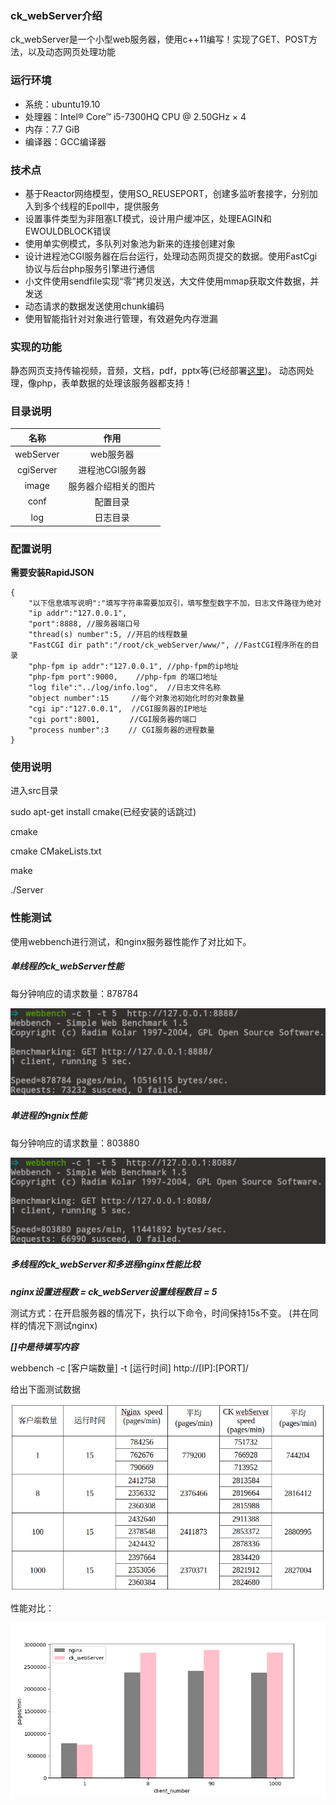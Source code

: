 ### ck_webServer介绍

ck_webServer是一个小型web服务器，使用c++11编写！实现了GET、POST方法，以及动态网页处理功能

### 运行环境

- 系统：ubuntu19.10
- 处理器：Intel® Core™ i5-7300HQ CPU @ 2.50GHz × 4
- 内存：7.7 GiB
- 编译器：GCC编译器

### 技术点

- 基于Reactor网络模型，使用SO_REUSEPORT，创建多监听套接字，分别加入到多个线程的Epoll中，提供服务
- 设置事件类型为非阻塞LT模式，设计用户缓冲区，处理EAGIN和EWOULDBLOCK错误
- 使用单实例模式，多队列对象池为新来的连接创建对象
- 设计进程池CGI服务器在后台运行，处理动态网页提交的数据。使用FastCgi协议与后台php服务引擎进行通信
- 小文件使用sendfile实现“零”拷贝发送，大文件使用mmap获取文件数据，并发送
- 动态请求的数据发送使用chunk编码
- 使用智能指针对对象进行管理，有效避免内存泄漏

### 实现的功能

静态网页支持传输视频，音频，文档，pdf，pptx等(已经部署[这里](http://changke.fun:3065/))。
动态网处理，像php，表单数据的处理该服务器都支持！

### 目录说明

|名称|作用|
|:---:|:---:|
|webServer|web服务器|
|cgiServer|进程池CGI服务器|
|image|服务器介绍相关的图片|
|conf|配置目录|
|log|日志目录|

### 配置说明

**需要安装RapidJSON**

```
{
    "以下信息填写说明":"填写字符串需要加双引，填写整型数字不加，日志文件路径为绝对
    "ip addr":"127.0.0.1",
    "port":8888, //服务器端口号
    "thread(s) number":5, //开启的线程数量
    "FastCGI dir path":"/root/ck_webServer/www/", //FastCGI程序所在的目录
    "php-fpm ip addr":"127.0.0.1", //php-fpm的ip地址
    "php-fpm port":9000,    //php-fpm 的端口地址
    "log file":"../log/info.log",  //日志文件名称
    "object number":15     //每个对象池初始化时的对象数量
    "cgi ip":"127.0.0.1",  //CGI服务器的IP地址
    "cgi port":8001, 　    //CGI服务器的端口
    "process number":3　　 // CGI服务器的进程数量
}
```

### 使用说明

进入src目录

sudo apt-get install cmake(已经安装的话跳过)

cmake

cmake CMakeLists.txt

make

./Server

### 性能测试

使用webbench进行测试，和nginx服务器性能作了对比如下。

##### 单线程的ck\_webServer性能

每分钟响应的请求数量：878784

![a](image/dan_xian_cheng_ck.png)

##### 单进程的ngnix性能

每分钟响应的请求数量：803880 

![a](image/dan_xian_cheng_nginx.png)


##### 多线程的ck_webServer和多进程nginx性能比较

***nginx设置进程数 = ck_webServer设置线程数目 = 5***

测试方式：在开启服务器的情况下，执行以下命令，时间保持15s不变。
(并在同样的情况下测试nginx)

***[]中是待填写内容***

webbench -c [客户端数量] -t [运行时间] http://[IP]:[PORT]/

给出下面测试数据


![jj](image/ck.png)


性能对比：

![kk](image/xing_neng.png)



